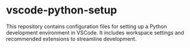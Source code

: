 # vscode-python-setup
This repository contains configuration files for setting up a Python development environment in VSCode. It includes workspace settings and recommended extensions to streamline development.
